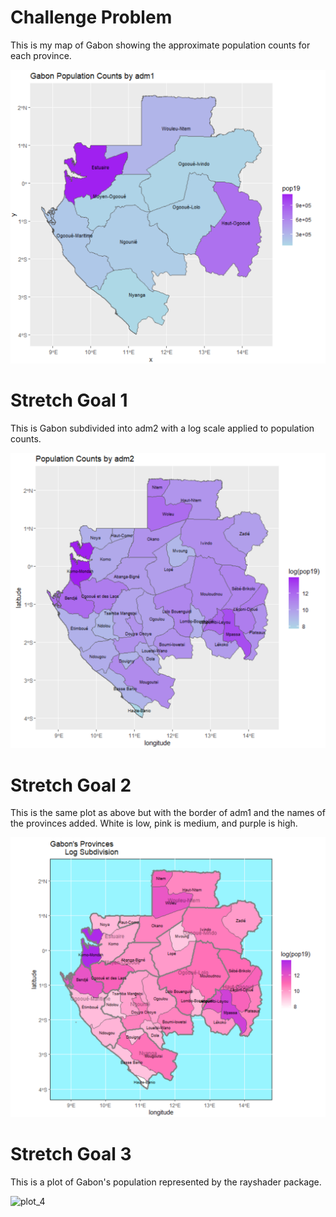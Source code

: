 # Challenge Problem
This is my map of Gabon showing the approximate population counts for each province.

![plot_1](gabon_pop_counts.png)

# Stretch Goal 1
This is Gabon subdivided into adm2 with a log scale applied to population counts.

![plot_2](gabon_stretch1.png)


# Stretch Goal 2
This is the same plot as above but with the border of adm1 and the names of the provinces added.  White is low, pink is medium, and purple is high.

![plot_3](gabon_stretch2.png)


# Stretch Goal 3
This is a plot of Gabon's population represented by the rayshader package.

![plot_4](gabon_3D.gif)
